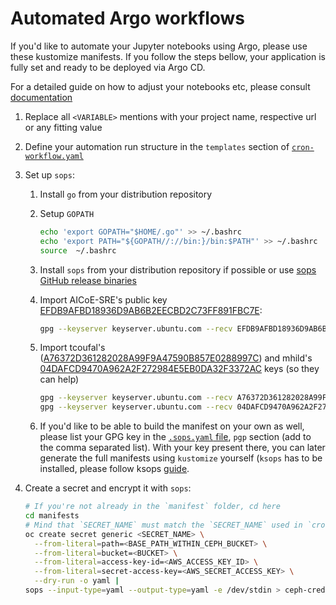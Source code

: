 # Automated Argo workflows

If you'd like to automate your Jupyter notebooks using Argo, please use these kustomize manifests. If you follow the steps bellow, your application is fully set and ready to be deployed via Argo CD.

For a detailed guide on how to adjust your notebooks etc, please consult [documentation](https://github.com/aicoe-aiops/data-science-workflows/blob/master/Automating%20via%20Argo.md)

1. Replace all `<VARIABLE>` mentions with your project name, respective url or any fitting value
2. Define your automation run structure in the `templates` section of [`cron-workflow.yaml`](./cron-workflow.yml)
3. Set up `sops`:

   1. Install `go` from your distribution repository
   2. Setup `GOPATH`

      ```bash
      echo 'export GOPATH="$HOME/.go"' >> ~/.bashrc
      echo 'export PATH="${GOPATH//://bin:}/bin:$PATH"' >> ~/.bashrc
      source  ~/.bashrc
      ```

   3. Install `sops` from your distribution repository if possible or use [sops GitHub release binaries](https://github.com/mozilla/sops#stable-release)

   4. Import AICoE-SRE's public key [EFDB9AFBD18936D9AB6B2EECBD2C73FF891FBC7E](https://keyserver.ubuntu.com/pks/lookup?op=get&search=0xefdb9afbd18936d9ab6b2eecbd2c73ff891fbc7e):

      ```bash
      gpg --keyserver keyserver.ubuntu.com --recv EFDB9AFBD18936D9AB6B2EECBD2C73FF891FBC7E
      ```

   5. Import tcoufal's ([A76372D361282028A99F9A47590B857E0288997C](https://keyserver.ubuntu.com/pks/lookup?op=get&search=0xa76372d361282028a99f9a47590b857e0288997c)) and mhild's [04DAFCD9470A962A2F272984E5EB0DA32F3372AC](https://keyserver.ubuntu.com/pks/lookup?op=get&search=0x04dafcd9470a962a2f272984e5eb0da32f3372ac) keys (so they can help)

      ```bash
      gpg --keyserver keyserver.ubuntu.com --recv A76372D361282028A99F9A47590B857E0288997C  # tcoufal
      gpg --keyserver keyserver.ubuntu.com --recv 04DAFCD9470A962A2F272984E5EB0DA32F3372AC  # mhild
      ```

   6. If you'd like to be able to build the manifest on your own as well, please list your GPG key in the [`.sops.yaml` file](.sops.yaml), `pgp` section (add to the comma separated list). With your key present there, you can later generate the full manifests using `kustomize` yourself (`ksops` has to be installed, please follow ksops [guide](https://github.com/viaduct-ai/kustomize-sops#0-verify-requirements).

4. Create a secret and encrypt it with `sops`:

   ```bash
   # If you're not already in the `manifest` folder, cd here
   cd manifests
   # Mind that `SECRET_NAME` must match the `SECRET_NAME` used in `cron-workflow.yaml`
   oc create secret generic <SECRET_NAME> \
     --from-literal=path=<BASE_PATH_WITHIN_CEPH_BUCKET> \
     --from-literal=bucket=<BUCKET> \
     --from-literal=access-key-id=<AWS_ACCESS_KEY_ID> \
     --from-literal=secret-access-key=<AWS_SECRET_ACCESS_KEY> \
     --dry-run -o yaml |
   sops --input-type=yaml --output-type=yaml -e /dev/stdin > ceph-creds.yaml
   ```

